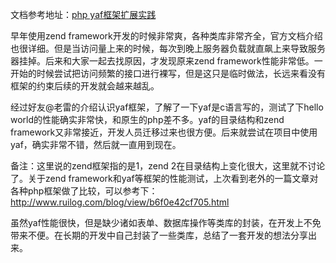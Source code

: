 文档参考地址：[php yaf框架扩展实践](http://www.01happy.com/php-yaf-ext-preface/)

早年使用zend framework开发的时候非常爽，各种类库非常齐全，官方文档介绍也很详细。但是当访问量上来的时候，每次到晚上服务器负载就直飙上来导致服务器挂掉。后来和大家一起去找原因，才发现原来zend framework性能非常低。一开始的时候尝试把访问频繁的接口进行裸写，但是这只是临时做法，长远来看没有框架的约束后续的开发就会越来越乱。

经过好友@老雷的介绍认识yaf框架，了解了一下yaf是c语言写的，测试了下hello world的性能确实非常快，和原生的php差不多。yaf的目录结构和zend framework又非常接近，开发人员迁移过来也很方便。后来就尝试在项目中使用yaf，确实非常不错，然后就一直用到现在。

备注：这里说的zend框架指的是1，zend 2在目录结构上变化很大，这里就不讨论了。关于zend framework和yaf等框架的性能测试，上次看到老外的一篇文章对各种php框架做了比较，可以参考下：http://www.ruilog.com/blog/view/b6f0e42cf705.html

虽然yaf性能很快，但是缺少诸如表单、数据库操作等类库的封装，在开发上不免带来不便。在长期的开发中自己封装了一些类库，总结了一套开发的想法分享出来。

